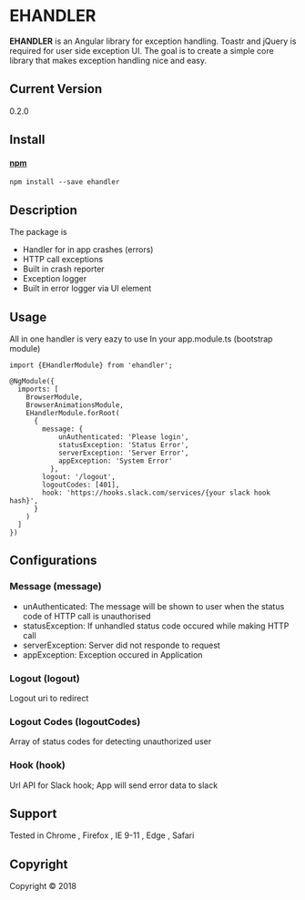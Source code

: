 # EHANDLER
**EHANDLER** is an Angular library for exception handling. Toastr and jQuery is required for user side exception UI. The goal is to create a simple core library that makes exception handling nice and easy.

## Current Version
0.2.0

## Install

#### [npm](https://www.npmjs.com/package/ehandler)
```
npm install --save ehandler
```

## Description
The package is 
  - Handler for in app crashes (errors)
  - HTTP call exceptions
  - Built in crash reporter
  - Exception logger
  - Built in error logger via UI element 

## Usage
All in one handler is very eazy to use
In your app.module.ts (bootstrap module)
```
import {EHandlerModule} from 'ehandler';
```
```
@NgModule({
  imports: [
    BrowserModule,
    BrowserAnimationsModule,
    EHandlerModule.forRoot(
      {
        message: {
            unAuthenticated: 'Please login',
            statusException: 'Status Error',
            serverException: 'Server Error',
            appException: 'System Error'
          },
        logout: '/logout',
        logoutCodes: [401],
        hook: 'https://hooks.slack.com/services/{your slack hook hash}',
      }
    )
  ]
})
```

## Configurations
### Message (message)
  - unAuthenticated: The message will be shown to user when the status code of HTTP call is unauthorised
  - statusException: If unhandled status code occured while making HTTP call
  - serverException: Server did not responde to request
  - appException:    Exception occured in Application
  
### Logout (logout)
Logout uri to redirect

### Logout Codes (logoutCodes)
Array of status codes for detecting unauthorized user

### Hook (hook)
Url API for Slack hook;
App will send error data to slack

## Support
Tested in Chrome , Firefox , IE 9-11 , Edge , Safari

## Copyright
Copyright © 2018

